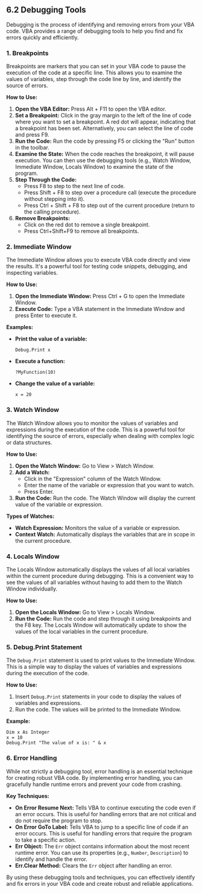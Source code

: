 ## 6.2 Debugging Tools

Debugging is the process of identifying and removing errors from your VBA code. VBA provides a range of debugging tools to help you find and fix errors quickly and efficiently.

### 1. Breakpoints

Breakpoints are markers that you can set in your VBA code to pause the execution of the code at a specific line. This allows you to examine the values of variables, step through the code line by line, and identify the source of errors.

**How to Use:**

1.  **Open the VBA Editor:** Press Alt + F11 to open the VBA editor.
2.  **Set a Breakpoint:** Click in the gray margin to the left of the line of code where you want to set a breakpoint. A red dot will appear, indicating that a breakpoint has been set. Alternatively, you can select the line of code and press F9.
3.  **Run the Code:** Run the code by pressing F5 or clicking the "Run" button in the toolbar.
4.  **Examine the State:** When the code reaches the breakpoint, it will pause execution. You can then use the debugging tools (e.g., Watch Window, Immediate Window, Locals Window) to examine the state of the program.
5.  **Step Through the Code:**
    -   Press F8 to step to the next line of code.
    -   Press Shift + F8 to step over a procedure call (execute the procedure without stepping into it).
    -   Press Ctrl + Shift + F8 to step out of the current procedure (return to the calling procedure).
6.  **Remove Breakpoints:**
    -   Click on the red dot to remove a single breakpoint.
    -   Press Ctrl+Shift+F9 to remove all breakpoints.

### 2. Immediate Window

The Immediate Window allows you to execute VBA code directly and view the results. It's a powerful tool for testing code snippets, debugging, and inspecting variables.

**How to Use:**

1.  **Open the Immediate Window:** Press Ctrl + G to open the Immediate Window.
2.  **Execute Code:** Type a VBA statement in the Immediate Window and press Enter to execute it.

**Examples:**

-   **Print the value of a variable:**

    ```
    Debug.Print x
    ```

-   **Execute a function:**

    ```
    ?MyFunction(10)
    ```

-   **Change the value of a variable:**

    ```
    x = 20
    ```

### 3. Watch Window

The Watch Window allows you to monitor the values of variables and expressions during the execution of the code. This is a powerful tool for identifying the source of errors, especially when dealing with complex logic or data structures.

**How to Use:**

1.  **Open the Watch Window:** Go to View > Watch Window.
2.  **Add a Watch:**
    -   Click in the "Expression" column of the Watch Window.
    -   Enter the name of the variable or expression that you want to watch.
    -   Press Enter.
3.  **Run the Code:** Run the code. The Watch Window will display the current value of the variable or expression.

**Types of Watches:**

-   **Watch Expression:** Monitors the value of a variable or expression.
-   **Context Watch:** Automatically displays the variables that are in scope in the current procedure.

### 4. Locals Window

The Locals Window automatically displays the values of all local variables within the current procedure during debugging. This is a convenient way to see the values of all variables without having to add them to the Watch Window individually.

**How to Use:**

1.  **Open the Locals Window:** Go to View > Locals Window.
2.  **Run the Code:** Run the code and step through it using breakpoints and the F8 key. The Locals Window will automatically update to show the values of the local variables in the current procedure.

### 5. Debug.Print Statement

The `Debug.Print` statement is used to print values to the Immediate Window. This is a simple way to display the values of variables and expressions during the execution of the code.

**How to Use:**

1.  Insert `Debug.Print` statements in your code to display the values of variables and expressions.
2.  Run the code. The values will be printed to the Immediate Window.

**Example:**

```vba
Dim x As Integer
x = 10
Debug.Print "The value of x is: " & x
```

### 6. Error Handling

While not strictly a debugging tool, error handling is an essential technique for creating robust VBA code. By implementing error handling, you can gracefully handle runtime errors and prevent your code from crashing.

**Key Techniques:**

-   **On Error Resume Next:** Tells VBA to continue executing the code even if an error occurs. This is useful for handling errors that are not critical and do not require the program to stop.
-   **On Error GoTo Label:** Tells VBA to jump to a specific line of code if an error occurs. This is useful for handling errors that require the program to take a specific action.
-   **Err Object:** The `Err` object contains information about the most recent runtime error. You can use its properties (e.g., `Number`, `Description`) to identify and handle the error.
-   **Err.Clear Method:** Clears the `Err` object after handling an error.

By using these debugging tools and techniques, you can effectively identify and fix errors in your VBA code and create robust and reliable applications.
